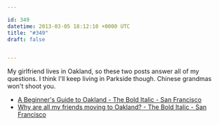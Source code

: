 ```yaml
---

id: 349
datetime: 2013-03-05 18:12:10 +0000 UTC
title: "#349"
draft: false


---
```


My girlfriend lives in Oakland, so these two posts answer all of my questions. I think I'll keep living in Parkside though. Chinese grandmas won't shoot you. 

 
 * [A Beginner's Guide to Oakland - The Bold Italic - San Francisco](http://www.thebolditalic.com/sarahverena/stories/2639-a-beginners-guide-to-oakland)
 * [Why are all my friends moving to Oakland? - The Bold Italic - San Francisco](http://www.thebolditalic.com/BrokeAssStuart/stories/2841-why-are-all-my-friends-moving-to-oakland)



